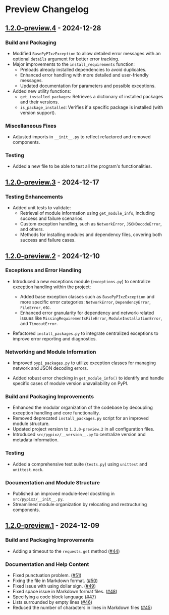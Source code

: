 # Preview Changelog

## [1.2.0-preview.4][] - 2024-12-28

### Build and Packaging

- Modified `BasePyPIxzException` to allow detailed error messages with an
optional `details` argument for better error
tracking.
- Major improvements to the `install_requirements` function:
  - Preloads already installed dependencies to avoid duplicates.
  - Enhanced error handling with more detailed and user-friendly messages.
  - Updated documentation for parameters and possible exceptions.
- Added new utility functions:
  - `get_installed_packages`: Retrieves a dictionary of installed packages and
  their versions.
  - `is_package_installed`: Verifies if a specific package is installed
  (with version support).

### Miscellaneous Fixes

- Adjusted imports in `__init__.py` to reflect refactored and removed components.

### Testing

- Added a new file to be able to test all the program's functionalities.

## [1.2.0-preview.3][] - 2024-12-17

### Testing Enhancements

- Added unit tests to validate:
  - Retrieval of module information using `get_module_info`, including success and failure scenarios.
  - Custom exception handling, such as `NetworkError`, `JSONDecodeError`, and others.
  - Methods for installing modules and dependency files, covering both success and failure cases.

## [1.2.0-preview.2][] - 2024-12-10

### Exceptions and Error Handling

- Introduced a new exceptions module (`exceptions.py`) to centralize exception handling within the project:
  - Added base exception classes such as `BasePyPIxzException` and more specific error categories: 
    `NetworkError`, `DependencyError`, `FileError`, etc.
  - Enhanced error granularity for dependency and network-related issues like 
    `MissingRequirementsFileError`, `ModuleInstallationError`, and `TimeoutError`.

- Refactored `install_packages.py` to integrate centralized exceptions to improve error reporting and diagnostics.

### Networking and Module Information

- Improved `pypi_packages.py` to utilize exception classes for managing network and JSON decoding errors.

- Added robust error checking in `get_module_info()` to identify and handle specific cases of module version unavailability on PyPI.

### Build and Packaging Improvements

- Enhanced the modular organization of the codebase by decoupling exception handling and core functionality.
- Removed deprecated `install_packages.py` script for an improved module structure.
- Updated project version to `1.2.0-preview.2` in all configuration files.
- Introduced `src/pypixz/__version__.py` to centralize version and metadata information.

### Testing

- Added a comprehensive test suite (`tests.py`) using `unittest` and `unittest.mock`.

### Documentation and Module Structure

- Published an improved module-level docstring in `src/pypixz/__init__.py`.
- Streamlined module organization by relocating and restructuring components.

## [1.2.0-preview.1][] - 2024-12-09

### Build and Packaging Improvements

- Adding a timeout to the `requests.get` method
([#44](https://github.com/YourLabXYZ/PyPIxz/issues/44))

### Documentation and Help Content

- Fixed punctuation problem.
([#51](https://github.com/YourLabXYZ/PyPIxz/issues/51))
- Fixing the file in Markdown format.
([#50](https://github.com/YourLabXYZ/PyPIxz/issues/50))
- Fixed issue with using dollar sign.
([#49](https://github.com/YourLabXYZ/PyPIxz/issues/49))
- Fixed space issue in Markdown format files.
([#48](https://github.com/YourLabXYZ/PyPIxz/issues/48))
- Specifying a code block language
([#47](https://github.com/YourLabXYZ/PyPIxz/issues/47))
- Lists surrounded by empty lines
([#46](https://github.com/YourLabXYZ/PyPIxz/issues/46))
- Reduced the number of characters in lines in Markdown files
([#45](https://github.com/YourLabXYZ/PyPIxz/issues/45))

[1.2.0-preview.4]: https://github.com/YourLabXYZ/PyPIxz/compare/v1.2.0-preview.3...v1.2.0-preview.4
[1.2.0-preview.3]: https://github.com/YourLabXYZ/PyPIxz/compare/v1.2.0-preview.2...v1.2.0-preview.3
[1.2.0-preview.2]: https://github.com/YourLabXYZ/PyPIxz/compare/v1.2.0-preview.1...v1.2.0-preview.2
[1.2.0-preview.1]: https://github.com/YourLabXYZ/PyPIxz/compare/v1.1.3...v1.2.0-preview.1
